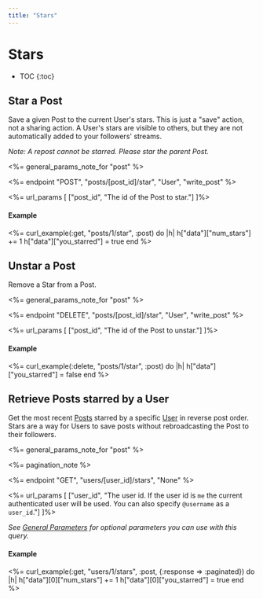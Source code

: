 ```yaml
---
title: "Stars"
---
```


# Stars

* TOC
{:toc}

## Star a Post

Save a given Post to the current User's stars. This is just a "save" action, not a sharing action. A User's stars are visible to others, but they are not automatically added to your followers' streams.

*Note: A repost cannot be starred. Please star the parent Post.*

<%= general_params_note_for "post" %>

<%= endpoint "POST", "posts/[post_id]/star", "User", "write_post" %>

<%= url_params [
    ["post_id", "The id of the Post to star."]
]%>

#### Example

<%= curl_example(:get, "posts/1/star", :post) do |h|
    h["data"]["num_stars"] += 1
    h["data"]["you_starred"] = true
end %>

## Unstar a Post

Remove a Star from a Post.

<%= general_params_note_for "post" %>

<%= endpoint "DELETE", "posts/[post_id]/star", "User", "write_post" %>

<%= url_params [
    ["post_id", "The id of the Post to unstar."]
]%>

#### Example

<%= curl_example(:delete, "posts/1/star", :post) do |h|
    h["data"]["you_starred"] = false
end %>

## Retrieve Posts starred by a User

Get the most recent [Posts](/reference/resources/post/) starred by a specific [User](/reference/resources/user/) in reverse post order. Stars are a way for Users to save posts without rebroadcasting the Post to their followers.

<%= general_params_note_for "post" %>

<%= pagination_note %>

<%= endpoint "GET", "users/[user_id]/stars", "None" %>

<%= url_params [
    ["user_id", "The user id. If the user id is <code>me</code> the current authenticated user will be used. You can also specify <code>@username</code> as a <code>user_id</code>."]
]%>

*See [General Parameters](/reference/resources/post/#general-parameters) for optional parameters you can use with this query.*

#### Example

<%= curl_example(:get, "users/1/stars", :post, {:response => :paginated}) do |h|
    h["data"][0]["num_stars"] += 1
    h["data"][0]["you_starred"] = true
end %>